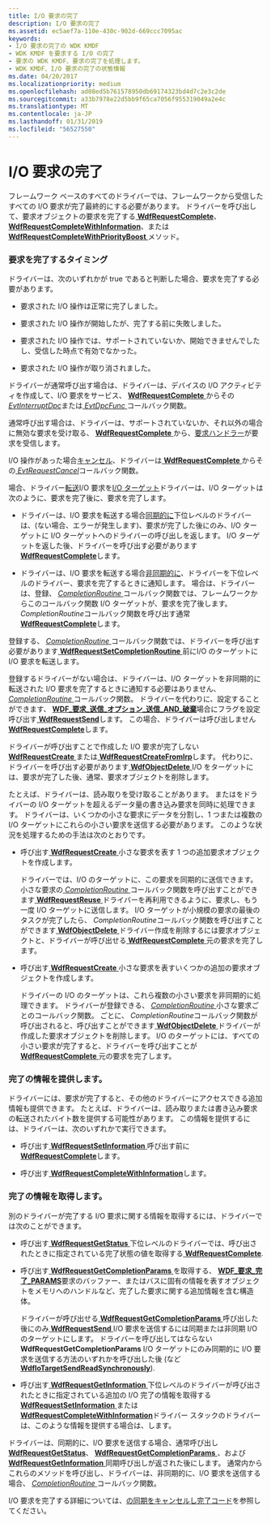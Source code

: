 ```yaml
---
title: I/O 要求の完了
description: I/O 要求の完了
ms.assetid: ec5aef7a-110e-430c-902d-669ccc7095ac
keywords:
- I/O 要求の完了の WDK KMDF
- WDK KMDF を要求する I/O の完了
- 要求の WDK KMDF、要求の完了を処理します。
- WDK KMDF、I/O 要求の完了の状態情報
ms.date: 04/20/2017
ms.localizationpriority: medium
ms.openlocfilehash: ad08ed5b761578950db69174323bd4d7c2e3c2de
ms.sourcegitcommit: a33b7978e22d5bb9f65ca7056f955319049a2e4c
ms.translationtype: MT
ms.contentlocale: ja-JP
ms.lasthandoff: 01/31/2019
ms.locfileid: "56527550"
---
```

# <a name="completing-io-requests"></a>I/O 要求の完了





フレームワーク ベースのすべてのドライバーでは、フレームワークから受信したすべての I/O 要求が完了最終的にする必要があります。 ドライバーを呼び出して、要求オブジェクトの要求を完了する[ **WdfRequestComplete**](https://msdn.microsoft.com/library/windows/hardware/ff549945)、 [ **WdfRequestCompleteWithInformation**](https://msdn.microsoft.com/library/windows/hardware/ff549948)、または[ **WdfRequestCompleteWithPriorityBoost** ](https://msdn.microsoft.com/library/windows/hardware/ff549949)メソッド。

### <a name="when-to-complete-a-request"></a>要求を完了するタイミング

ドライバーは、次のいずれかが true であると判断した場合、要求を完了する必要があります。

-   要求された I/O 操作は正常に完了しました。

-   要求された I/O 操作が開始したが、完了する前に失敗しました。

-   要求された I/O 操作では、サポートされていないか、開始できませんでしたし、受信した時点で有効でなかった。

-   要求された I/O 操作が取り消されました。

ドライバーが通常呼び出す場合は、ドライバーは、デバイスの I/O アクティビティを作成して、I/O 要求をサービス、 [ **WdfRequestComplete** ](https://msdn.microsoft.com/library/windows/hardware/ff549945)からその[ *EvtInterruptDpc*](https://msdn.microsoft.com/library/windows/hardware/ff541721)または[ *EvtDpcFunc* ](https://msdn.microsoft.com/library/windows/hardware/ff541683)コールバック関数。

通常呼び出す場合は、ドライバーは、サポートされていないか、それ以外の場合に無効な要求を受け取る、 [ **WdfRequestComplete** ](https://msdn.microsoft.com/library/windows/hardware/ff549945)から、[要求ハンドラー](request-handlers.md)が要求を受信します。

I/O 操作があった場合[キャンセル](canceling-i-o-requests.md)、ドライバーは[ **WdfRequestComplete** ](https://msdn.microsoft.com/library/windows/hardware/ff549945)からその[ *EvtRequestCancel*](https://msdn.microsoft.com/library/windows/hardware/ff541817)コールバック関数。

場合、ドライバー[転送](forwarding-i-o-requests.md)I/O 要求を[I/O ターゲット](using-i-o-targets.md)ドライバーは、I/O ターゲットは次のように、要求を完了後に、要求を完了します。

-   ドライバーは、I/O 要求を転送する場合[同期的に](sending-i-o-requests-synchronously.md)下位レベルのドライバーは、(ない場合、エラーが発生します)、要求が完了した後にのみ、I/O ターゲットに I/O ターゲットへのドライバーの呼び出しを返します。 I/O ターゲットを返した後、ドライバーを呼び出す必要があります[ **WdfRequestComplete**](https://msdn.microsoft.com/library/windows/hardware/ff549945)します。

-   ドライバーは、I/O 要求を転送する場合[非同期的に](sending-i-o-requests-asynchronously.md)、ドライバーを下位レベルのドライバー、要求を完了するときに通知します。 場合は、ドライバーは、登録、 [ *CompletionRoutine* ](https://msdn.microsoft.com/library/windows/hardware/ff540745)コールバック関数では、フレームワークからこのコールバック関数 I/O ターゲットが、要求を完了後します。 *CompletionRoutine*コールバック関数を呼び出す通常[ **WdfRequestComplete**](https://msdn.microsoft.com/library/windows/hardware/ff549945)します。

登録する、 [ *CompletionRoutine* ](https://msdn.microsoft.com/library/windows/hardware/ff540745)コールバック関数では、ドライバーを呼び出す必要があります[ **WdfRequestSetCompletionRoutine** ](https://msdn.microsoft.com/library/windows/hardware/ff550030)前にI/O のターゲットに I/O 要求を転送します。

登録するドライバーがない場合は、ドライバーは、I/O ターゲットを非同期的に転送された I/O 要求を完了するときに通知する必要はありません、 [ *CompletionRoutine* ](https://msdn.microsoft.com/library/windows/hardware/ff540745)コールバック関数。 ドライバーを代わりに、設定することができます、 [ **WDF\_要求\_送信\_オプション\_送信\_AND\_破棄**](https://msdn.microsoft.com/library/windows/hardware/ff552493)場合にフラグを設定呼び出す[ **WdfRequestSend**](https://msdn.microsoft.com/library/windows/hardware/ff550027)します。 この場合、ドライバーは呼び出しません[ **WdfRequestComplete**](https://msdn.microsoft.com/library/windows/hardware/ff549945)します。

ドライバーが呼び出すことで作成した I/O 要求が完了しない[ **WdfRequestCreate** ](https://msdn.microsoft.com/library/windows/hardware/ff549951)または[ **WdfRequestCreateFromIrp**](https://msdn.microsoft.com/library/windows/hardware/ff549953)します。 代わりに、ドライバーを呼び出す必要があります[ **WdfObjectDelete** ](https://msdn.microsoft.com/library/windows/hardware/ff548734) I/O をターゲットには、要求が完了した後、通常、要求オブジェクトを削除します。

たとえば、ドライバーは、読み取りを受け取ることがあります。 またはをドライバーの I/O ターゲットを超えるデータ量の書き込み要求を同時に処理できます。 ドライバーは、いくつかの小さな要求にデータを分割し、1 つまたは複数の I/O ターゲットにこれらの小さい要求を送信する必要があります。 このような状況を処理するための手法は次のとおりです。

-   呼び出す[ **WdfRequestCreate** ](https://msdn.microsoft.com/library/windows/hardware/ff549951)小さな要求を表す 1 つの追加要求オブジェクトを作成します。

    ドライバーでは、I/O のターゲットに、この要求を同期的に送信できます。 小さな要求の[ *CompletionRoutine* ](https://msdn.microsoft.com/library/windows/hardware/ff540745)コールバック関数を呼び出すことができます[ **WdfRequestReuse** ](https://msdn.microsoft.com/library/windows/hardware/ff550026)ドライバーを再利用できるように、要求し、もう一度 I/O ターゲットに送信します。 I/O ターゲットが小規模の要求の最後のタスクが完了したら、 *CompletionRoutine*コールバック関数を呼び出すことができます[ **WdfObjectDelete** ](https://msdn.microsoft.com/library/windows/hardware/ff548734)ドライバー作成を削除するには要求オブジェクトと、ドライバーが呼び出せる[ **WdfRequestComplete** ](https://msdn.microsoft.com/library/windows/hardware/ff549945)元の要求を完了します。

-   呼び出す[ **WdfRequestCreate** ](https://msdn.microsoft.com/library/windows/hardware/ff549951)小さな要求を表すいくつかの追加の要求オブジェクトを作成します。

    ドライバーの I/O のターゲットは、これら複数の小さい要求を非同期的に処理できます。 ドライバーが登録できる、 [ *CompletionRoutine* ](https://msdn.microsoft.com/library/windows/hardware/ff540745)小さな要求ごとのコールバック関数。 ごとに、 *CompletionRoutine*コールバック関数が呼び出されると、呼び出すことができます[ **WdfObjectDelete** ](https://msdn.microsoft.com/library/windows/hardware/ff548734)ドライバーが作成した要求オブジェクトを削除します。 I/O のターゲットには、すべての小さい要求が完了すると、ドライバーを呼び出すことが[ **WdfRequestComplete** ](https://msdn.microsoft.com/library/windows/hardware/ff549945)元の要求を完了します。

### <a href="" id="providing-completion-information"></a> 完了の情報を提供します。

ドライバーには、要求が完了すると、その他のドライバーにアクセスできる追加情報も提供できます。 たとえば、ドライバーは、読み取りまたは書き込み要求の転送されたバイト数を提供する可能性があります。 この情報を提供するには、ドライバーは、次のいずれかで実行できます。

-   呼び出す[ **WdfRequestSetInformation** ](https://msdn.microsoft.com/library/windows/hardware/ff550032)呼び出す前に[ **WdfRequestComplete**](https://msdn.microsoft.com/library/windows/hardware/ff549945)します。

-   呼び出す[ **WdfRequestCompleteWithInformation**](https://msdn.microsoft.com/library/windows/hardware/ff549948)します。

### <a href="" id="obtaining-completion-information"></a> 完了の情報を取得します。

別のドライバーが完了する I/O 要求に関する情報を取得するには、ドライバーでは次のことができます。

-   呼び出す[ **WdfRequestGetStatus** ](https://msdn.microsoft.com/library/windows/hardware/ff549974)下位レベルのドライバーでは、呼び出されたときに指定されている完了状態の値を取得する[ **WdfRequestComplete**](https://msdn.microsoft.com/library/windows/hardware/ff549945).

-   呼び出す[ **WdfRequestGetCompletionParams** ](https://msdn.microsoft.com/library/windows/hardware/ff549961)を取得する、 [ **WDF\_要求\_完了\_PARAMS**](https://msdn.microsoft.com/library/windows/hardware/ff552454)要求のバッファー、またはバスに固有の情報を表すオブジェクトをメモリへのハンドルなど、完了した要求に関する追加情報を含む構造体。

    ドライバーが呼び出せる[ **WdfRequestGetCompletionParams** ](https://msdn.microsoft.com/library/windows/hardware/ff549961)呼び出した後にのみ[ **WdfRequestSend** ](https://msdn.microsoft.com/library/windows/hardware/ff550027) I/O 要求を送信するには同期または非同期 I/O のターゲットにします。 ドライバーを呼び出してはならない**WdfRequestGetCompletionParams** I/O ターゲットにのみ同期的に I/O 要求を送信する方法のいずれかを呼び出した後 (など[ **WdfIoTargetSendReadSynchronously**](https://msdn.microsoft.com/library/windows/hardware/ff548669)).

-   呼び出す[ **WdfRequestGetInformation** ](https://msdn.microsoft.com/library/windows/hardware/ff549965)下位レベルのドライバーが呼び出されたときに指定されている追加の I/O 完了の情報を取得する[ **WdfRequestSetInformation** ](https://msdn.microsoft.com/library/windows/hardware/ff550032)または[ **WdfRequestCompleteWithInformation**](https://msdn.microsoft.com/library/windows/hardware/ff549948)ドライバー スタックのドライバーは、このような情報を提供する場合は、します。

ドライバーは、同期的に、I/O 要求を送信する場合、通常呼び出し[ **WdfRequestGetStatus**](https://msdn.microsoft.com/library/windows/hardware/ff549974)、 [ **WdfRequestGetCompletionParams** ](https://msdn.microsoft.com/library/windows/hardware/ff549961)、および[ **WdfRequestGetInformation** ](https://msdn.microsoft.com/library/windows/hardware/ff549965)同期呼び出しが返された後にします。 通常内からこれらのメソッドを呼び出し、ドライバーは、非同期的に、I/O 要求を送信する場合、 [ *CompletionRoutine* ](https://msdn.microsoft.com/library/windows/hardware/ff540745)コールバック関数。

I/O 要求を完了する詳細については、[の同期をキャンセルし完了コード](synchronizing-cancel-and-completion-code.md)を参照してください。

 

 






